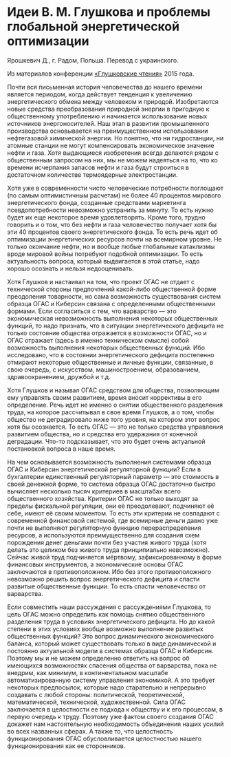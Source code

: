 # Идеи В. М. Глушкова и проблемы глобальной энергетической оптимизации

Ярошкевич Д., г. Радом, Польша. Перевод с украинского.

Из материалов конференции [«Глушковские чтения»](../index.md) 2015 года.

Почти вся письменная история человечества до нашего времени является периодом, когда действует тенденция к увеличению энергетического обмена между человеком и природой. Изобретаются новые средства преобразования природной энергии в пригодную к общественному употреблению и начинается использование новых источников энергоносителей. Наш этап в развитии промышленного производства основывается на преимущественном использовании нефтегазовой химической энергии. Но понятно, что ни гидростанции, ни атомные станции не могут компенсировать экономическое значение нефти и газа. Хотя выдающиеся изобретения всегда делаются рядом с общественным запросом на них, мы не можем надеяться на то, что ко времени исчерпания запасов нефти и газа будут строиться в достаточном количестве термоядерные электростанции.

Хотя уже в современности чисто человеческие потребности поглощают (по самым оптимистичным расчетам) не более 40 процентов мирового энергетического фонда, созданные средствами маркетинга псевдопотребности невозможно устранить за минуту. То есть нужно будет их еще некоторое время удовлетворять. Кроме того, трудно говорить и о том, что без нефти и газа человечество получает хотя бы эти 40 процентов своего энергетического фонда. То есть речь идет об оптимизации энергетических ресурсов почти на всемирном уровне. Не только окончание нефти, но и вообще любые глобальные катаклизмы вроде мировой войны потребуют подобной оптимизации. То есть актуальность вопроса, который выдвигается в этой статье, надо хорошо осознать и нельзя недооценивать.

Хотя Глушков и настаивал на том, что проект ОГАС не отдает с технической стороны предпочтений какой-либо общественной форме преодоления товарности, но сама возможность существования систем образца ОГАС и Киберсин связана с определенными общественными формами. Если согласиться с тем, что варварство — это экономическая невозможность выполнения некоторых общественных функций, то надо признать, что в ситуации энергетического дефицита не только состояние общества отражается в возможности ОГАС, но и ОГАС отражает (здесь в именно техническом смысле) собой возможность выполнения некоторых общественных функций. Ибо исследовано, что в состоянии энергетического дефицита постепенно отмирают некоторые общественные и личные функции, связанные, в свою очередь, с искусством, машиностроением, образованием, здравоохранением, дружбой и т.д.

Хотя Глушков и называл ОГАС средством для общества, позволяющим ему управлять своим развитием, время вносит коррективы в его определение. Речь идет не именно о снятии общественного разделения труда, на которое рассчитывал в свое время Глушков, а о том, чтобы общество не деградировало ниже того уровня, на котором этот вопрос хотя бы осознается. То есть ОГАС — это не только средства управления развитием общества, но и средства его удержания от конечной деградации. Что-то подсказывает, что это будет очень актуальной постановкой вопроса в наше время.

На чем основывается возможность выполнения системами образца ОГАС и Киберсин энергетической регуляторной функции? Если в бухгалтерии единственный регуляторный параметр — это стоимость в своей денежной форме, то система образца ОГАС достаточно быстро вычисляет несколько тысяч критериев в масштабах всего общественного хозяйства. Критерии ОГАС не только выходят за пределы фискальной регуляции, они её преодолевают, подчиняют её себе, имеют её своим моментом. То есть эти критерии не совпадают с современной финансовой системой, где всемирные деньги давно уже почти не выполняют регуляторную функцию перераспределения ресурсов, а используются преимущественно для создания схем порождения денег деньгами почти без участия живого труда (хотя делать это целиком без живого труда принципиально невозможно). Сейчас живой труд подчиняется мёртвому, зафиксированному в форме финансовых инструментов, а экономические основы ОГАС заключаются в противоположном. Ибо без этого противоположного невозможно решить вопрос энергетического дефицита и спасти развитые общественные функции. То есть спасти человечество от варварства.

Если совместить наши рассуждения с рассуждениями Глушкова, то цель ОГАС можно определить как помощь снятию общественного разделения труда в условиях энергетического дефицита. Но до какой степени в этих условиях вообще возможно выполнение развитых общественных функций? Это вопрос динамического экономического баланса, который может существовать только в виде динамической и постоянно актуальной модели в системах образца ОГАС и Киберсин. Поэтому мы и не можем определенно ответить на вопрос об имеющихся возможностях спасения общества от варварства, пока не внедрим, как минимум, в континентальном масштабе автоматизированную систему управления экономикой. А это требует некоторых предпосылок, которые надо старательно и непрерывно создавать с любой стороны: политической, теоретической, математической, технической, художественной. Сила ОГАС заключается в целостности ее подхода к обществу и к его процессам, в первую очередь к труду. Поэтому уже фактом своего создания ОГАС докажет нам настоятельную необходимость объединения наших усилий во всех названных сферах. А также то, что целостность функционирования ОГАС обусловливается целостностью нашего функционирования как ее сторонников.